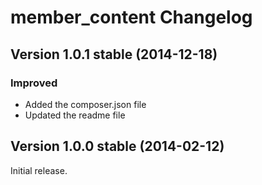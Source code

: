 member_content Changelog
========================

Version 1.0.1 stable (2014-12-18)
---------------------------------

### Improved
- Added the composer.json file
- Updated the readme file


Version 1.0.0 stable (2014-02-12)
---------------------------------

Initial release.